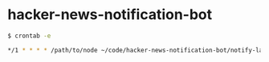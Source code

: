 # hacker-news-notification-bot

```bash
$ crontab -e

*/1 * * * * /path/to/node ~/code/hacker-news-notification-bot/notify-latest.js
```
